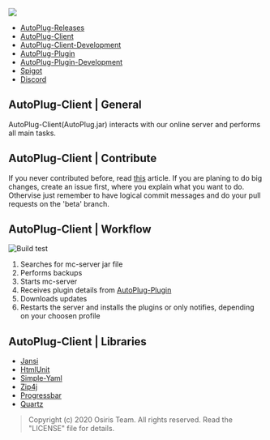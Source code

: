 ![](https://rapidus-info.webnode.com/_files/200000003-4d08d4d08f/AutoPlug%20GitHub%20Header%20800x80.png)
- [AutoPlug-Releases](https://github.com/Osiris-Team/AutoPlug-Releases)
- [AutoPlug-Client](https://github.com/Osiris-Team/AutoPlug-Client)
- [AutoPlug-Client-Development](https://bit.ly/acprogress)
- [AutoPlug-Plugin](https://github.com/Osiris-Team/AutoPlug-Plugin)
- [AutoPlug-Plugin-Development](https://bit.ly/approgress)
- [Spigot](https://www.spigotmc.org/members/osiristeam.935748/)
- [Discord](https://discord.com/invite/GGNmtCC)

## AutoPlug-Client | General
AutoPlug-Client(AutoPlug.jar) interacts with our online server and performs all main tasks.

## AutoPlug-Client | Contribute
If you never contributed before, read [this](https://akrabat.com/the-beginners-guide-to-contributing-to-a-github-project/) article. 
If you are planing to do big changes, create an issue first, where you explain what you want to do.
Othervise just remember to have logical commit messages and do your pull requests on the 'beta' branch.

## AutoPlug-Client | Workflow
![Build test](https://github.com/Osiris-Team/AutoPlug-Client/workflows/Build%20test/badge.svg)
 1. Searches for mc-server jar file
 2. Performs backups
 3. Starts mc-server
 4. Receives plugin details from [AutoPlug-Plugin](https://github.com/Osiris-Team/AutoPlug-Plugin)
 5. Downloads updates
 6. Restarts the server and installs the plugins or only notifies, depending on your choosen profile

## AutoPlug-Client | Libraries
- [Jansi](https://github.com/fusesource/jansi)
- [HtmlUnit](https://htmlunit.sourceforge.io/)
- [Simple-Yaml](https://github.com/Carleslc/Simple-YAML)
- [Zip4j](https://github.com/srikanth-lingala/zip4j)
- [Progressbar](https://github.com/ctongfei/progressbar)
- [Quartz](http://www.quartz-scheduler.org/)

 > Copyright (c) 2020 Osiris Team. All rights reserved. Read the "LICENSE" file for details.
